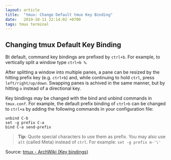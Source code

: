 ```yaml
---
layout: article
title:  "tmux: Change Default tmux Key Binding"
date:   2019-10-11 22:14:02 +0700
tags: tmux terminal
---
```


## Changing tmux Default Key Binding

Bt default, command key bindings are prefixed by `ctrl+b`. For example, to vertically split a window type `ctrl+b %`.

After splitting a window into multiple panes, a pane can be resized by the hitting prefix key (e.g. `ctrl+b`) and, while continuing to hold `ctrl`, press `left/right/up/down`. Swapping panes is achived in the same manner, but by hitting `o` instead of a directional key.

Key bindings may be changed with the bind and unbind commands in `tmux.conf`. For example, the default prefix binding of `ctrl+b` can be changed to `ctrl+a` by adding the following commands in your configuration file:

```
unbind C-b
set -g prefix C-a
bind C-a send-prefix
```

> **Tip:** Quote special characters to use them as prefix. You may also use `alt` (called Meta) instead of `ctrl`. For example: `set -g prefix m-'\'`

Source: [tmux - ArchWiki (Key bindings)](https://wiki.archlinux.org/index.php/Tmux#Key_bindings)

